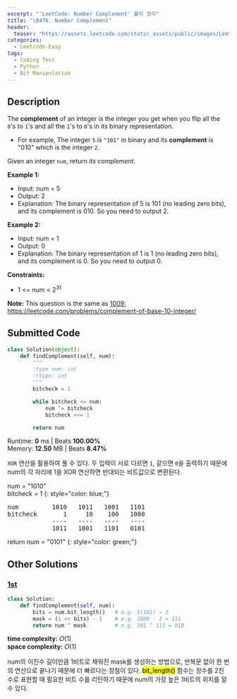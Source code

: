 ```yaml
---
excerpt: "'LeetCode: Number Complement' 풀이 정리"
title: "\0476. Number Complement"
header:
  teaser: "https://assets.leetcode.com/static_assets/public/images/LeetCode_Sharing.png"
categories:
  - Leetcode-Easy
tags:
  - Coding Test
  - Python
  - Bit Manipulation
---
```


## <i class="fa-solid fa-file-lines"></i> Description

The **complement** of an integer is the integer you get when you flip all the `0`'s to `1`'s and all the `1`'s to `0`'s in its binary representation.

- For example, The integer `5` is `"101"` in binary and its **complement** is "010" which is the integer `2`.

Given an integer `num`, return *its complement*.

**Example 1:**

- Input: num = 5
- Output: 2
- Explanation: The binary representation of 5 is 101 (no leading zero bits), and its complement is 010. So you need to output 2.

**Example 2:**

- Input: num = 1
- Output: 0
- Explanation: The binary representation of 1 is 1 (no leading zero bits), and its complement is 0. So you need to output 0.

**Constraints:**

- 1 <= num < 2<sup>31</sup>

**Note:** This question is the same as <a href="https://leetcode.com/problems/complement-of-base-10-integer/description/" target="_blank">1009: https://leetcode.com/problems/complement-of-base-10-integer/</a>

## <i class="fa-solid fa-cloud-arrow-up"></i> Submitted Code

```python
class Solution(object):
    def findComplement(self, num):
        """
        :type num: int
        :rtype: int
        """
        bitcheck = 1

        while bitcheck <= num:
            num ^= bitcheck
            bitcheck <<= 1

        return num
```
<i class="fa-solid fa-clock"></i> Runtime: **0** ms \| Beats **100.00%**    
<i class="fa-solid fa-memory"></i> Memory: **12.50** MB \| Beats **8.47%**

`XOR` 연산을 활용하여 풀 수 있다. 두 입력이 서로 다르면 `1`, 같으면 `0`을 출력하기 때문에 num의 각 자리에 1을 XOR 연산하면 반대되는 비트값으로 변환된다.

num = "1010"   
bitcheck = 1
{: style="color: blue;"}
<pre>
num         1010   1011   1001   1101
bitcheck       1     10    100   1000
            ----   ----   ----   ----
            1011   1001   1101   0101
</pre>

return num = "0101"
{: style="color: green;"}

## <i class="fa-solid fa-flask"></i> Other Solutions

### <a href="https://leetcode.com/problems/number-complement/solutions/6810303/number-complement-by-ixy8n6uys3-m28f/" target="_blank">1st</a>

```python
class Solution:
    def findComplement(self, num):
        bits = num.bit_length()   # e.g. 5(101) → 3
        mask = (1 << bits) - 1    # e.g. 1000 - 1 = 111
        return num ^ mask         # e.g. 101 ^ 111 = 010
```
<i class="fa-solid fa-clock"></i> **time complexity:** 𝑂(1)     
<i class="fa-solid fa-memory"></i> **space complexity:** 𝑂(1)           

num의 이진수 길이만큼 1비트로 채워진 mask를 생성하는 방법으로, 반복문 없이 한 번의 연산으로 끝나기 때문에 더 빠르다는 장점이 있다. <mark>bit_length()</mark> 함수는 정수를 2진수로 표현할 때 필요한 비트 수를 리턴하기 때문에 num의 가장 높은 1비트의 위치를 알 수 있다.